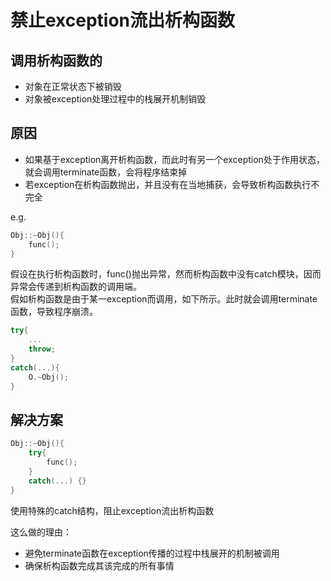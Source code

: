 # 禁止exception流出析构函数

## 调用析构函数的
- 对象在正常状态下被销毁
- 对象被exception处理过程中的栈展开机制销毁

## 原因
- 如果基于exception离开析构函数，而此时有另一个exception处于作用状态，就会调用terminate函数，会将程序结束掉
- 若exception在析构函数抛出，并且没有在当地捕获，会导致析构函数执行不完全

e.g.
```c++
Obj::~Obj(){
    func();
}
```
假设在执行析构函数时，func()抛出异常，然而析构函数中没有catch模块，因而异常会传递到析构函数的调用端。  
假如析构函数是由于某一exception而调用，如下所示。此时就会调用terminate函数，导致程序崩溃。
```c++
try{
    ...
    throw;
}
catch(...){
    O.~Obj();
}
```

## 解决方案
```c++
Obj::~Obj(){
    try{
        func();
    }
    catch(...) {}
}
```
使用特殊的catch结构，阻止exception流出析构函数

这么做的理由：
- 避免terminate函数在exception传播的过程中栈展开的机制被调用
- 确保析构函数完成其该完成的所有事情


